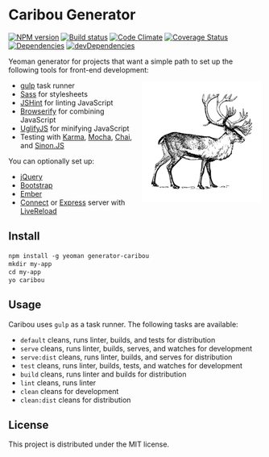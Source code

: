 # Caribou Generator

[![NPM version][npm-image]][npm-url] [![Build status][travis-image]][travis-url] [![Code Climate][codeclimate-image]][codeclimate-url] [![Coverage Status][coverage-image]][coverage-url] [![Dependencies][david-image]][david-url] [![devDependencies][david-dev-image]][david-dev-url]

Yeoman generator for projects that want a simple path to set up the following
tools for front-end development:

<img align="right" src="templates/app/media/caribou-small.png" alt="Caribou">

 - [gulp][gulp] task runner
 - [Sass][sass] for stylesheets
 - [JSHint][jshint] for linting JavaScript
 - [Browserify][browserify] for combining JavaScript
 - [UglifyJS][uglifyjs] for minifying JavaScript
 - Testing with [Karma][karma], [Mocha][mocha], [Chai][chai], and
   [Sinon.JS][sinon]

You can optionally set up:

 - [jQuery][jquery]
 - [Bootstrap][bootstrap]
 - [Ember][ember]
 - [Connect][connect] or [Express][express] server with
   [LiveReload][livereload]

## Install

```
npm install -g yeoman generator-caribou
mkdir my-app
cd my-app
yo caribou
```

## Usage

Caribou uses `gulp` as a task runner. The following tasks are available:

 - `default` cleans, runs linter, builds, and tests for distribution
 - `serve` cleans, runs linter, builds, serves, and watches for development
 - `serve:dist` cleans, runs linter, builds, and serves for distribution
 - `test` cleans, runs linter, builds, tests, and watches for development
 - `build` cleans, runs linter and builds for distribution
 - `lint` cleans, runs linter
 - `clean` cleans for development
 - `clean:dist` cleans for distribution


## License

This project is distributed under the MIT license.


[travis-url]: http://travis-ci.org/wbyoung/caribou
[travis-image]: https://secure.travis-ci.org/wbyoung/caribou.png?branch=master
[npm-url]: https://npmjs.org/package/generator-caribou
[npm-image]: https://badge.fury.io/js/generator-caribou.png
[codeclimate-image]: https://codeclimate.com/github/wbyoung/caribou.png
[codeclimate-url]: https://codeclimate.com/github/wbyoung/caribou
[coverage-image]: https://coveralls.io/repos/wbyoung/caribou/badge.png
[coverage-url]: https://coveralls.io/r/wbyoung/caribou
[david-image]: https://david-dm.org/wbyoung/caribou.png?theme=shields.io
[david-url]: https://david-dm.org/wbyoung/caribou
[david-dev-image]: https://david-dm.org/wbyoung/caribou/dev-status.png?theme=shields.io
[david-dev-url]: https://david-dm.org/wbyoung/caribou#info=devDependencies

[caribou-image]: ./templates/app/media/caribou-small.png
[gulp]: http://gulpjs.com
[sass]: http://sass-lang.com
[browserify]: http://browserify.org
[jshint]: http://www.jshint.com
[uglifyjs]: https://github.com/mishoo/UglifyJS
[connect]: https://github.com/senchalabs/connect
[livereload]: http://livereload.com
[bower]: http://bower.io
[jquery]: http://jquery.com
[bootstrap]: http://getbootstrap.com
[karma]: http://karma-runner.github.io/
[mocha]: http://visionmedia.github.io/mocha/
[chai]: http://chaijs.com
[sinon]: http://sinonjs.org
[ember]: http://emberjs.com
[express]: http://expressjs.com
